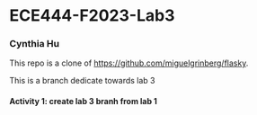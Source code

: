 # ECE444-F2023-Lab3
### Cynthia Hu
This repo is a clone of 
https://github.com/miguelgrinberg/flasky.

This is a branch dedicate towards lab 3

#### Activity 1: create lab 3 branh from lab 1